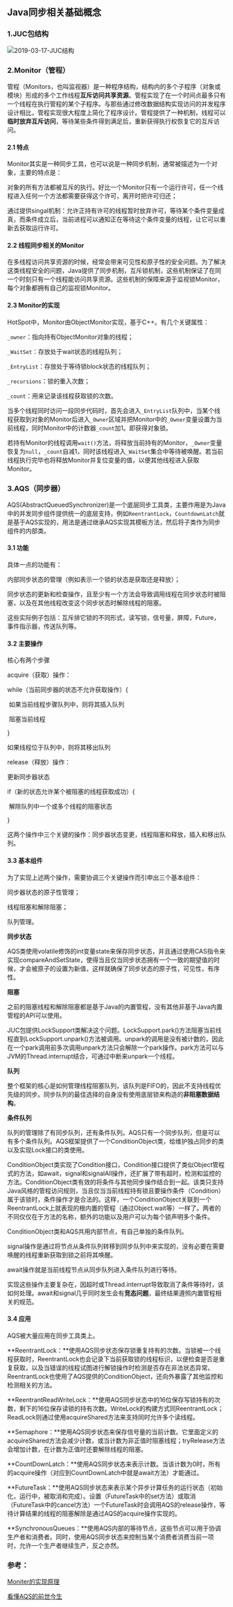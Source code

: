 ## Java同步相关基础概念

### 1.JUC包结构

![2019-03-17-JUC结构]({{site.url}}/images/2019-03-17-JUC结构.png)

### 2.Monitor（管程）

管程（Monitors，也叫监视器）是一种程序结构，结构内的多个子程序（对象或模块）形成的多个工作线程**互斥访问共享资源**。管程实现了在一个时间点最多只有一个线程在执行管程的某个子程序。与那些通过修改数据结构实现访问的并发程序设计相比，管程实现很大程度上简化了程序设计。管程提供了一种机制，线程可以**临时放弃互斥访问**，等待某些条件得到满足后，重新获得执行权恢复它的互斥访问。

#### 2.1 特点

Monitor其实是一种同步工具，也可以说是一种同步机制，通常被描述为一个对象，主要的特点是：

对象的所有方法都被互斥的执行。好比一个Monitor只有一个运行许可，任一个线程进入任何一个方法都需要获得这个许可，离开时把许可归还；

通过提供singal机制：允许正持有许可的线程暂时放弃许可，等待某个条件变量成真，而条件成立后，当前进程可以通知正在等待这个条件变量的线程，让它可以重新去获取运行许可。

#### 2.2 线程同步相关的Monitor

在多线程访问共享资源的时候，经常会带来可见性和原子性的安全问题。为了解决这类线程安全的问题，Java提供了同步机制，互斥锁机制，这些机制保证了在同一个时刻只有一个线程能访问共享资源。这些机制的保障来源于监视锁Monitor，每个对象都拥有自己的监视锁Monitor。

#### 2.3 Monitor的实现

HotSpot中，Monitor由ObjectMonitor实现，基于C++。有几个关键属性：

`_owner`：指向持有ObjectMonitor对象的线程；

`_WaitSet`：存放处于wait状态的线程队列；

`_EntryList`：存放处于等待锁block状态的线程队列；

`_recursions`：锁的重入次数；

`_count`：用来记录该线程获取锁的次数。

当多个线程同时访问一段同步代码时，首先会进入`_EntryList`队列中，当某个线程获取到对象的Monitor后进入`_Owner`区域并把Monitor中的`_Owner`变量设置为当前线程，同时Monitor中的计数器`_count`加1。即获得对象锁。

若持有Monitor的线程调用`wait()`方法，将释放当前持有的Monitor，`_Owner`变量恢复为`null`，`_count`自减1，同时该线程进入`_WaitSet`集合中等待被唤醒。若当前线程执行完毕也将释放Monitor并复位变量的值，以便其他线程进入获取Monitor。

### 3.AQS（同步器）

AQS(AbstractQueuedSynchronizer)是一个底层同步工具类，主要作用是为Java中的并发同步组件提供统一的底层支持，例如`ReentrantLock`，`CountdownLatch`就是基于AQS实现的，用法是通过继承AQS实现其模板方法，然后将子类作为同步组件的内部类。

#### 3.1 功能

具体一点的功能有：

内部同步状态的管理（例如表示一个锁的状态是获取还是释放）；

同步状态的更新和检查操作，且至少有一个方法会导致调用线程在同步状态时被阻塞，以及在其他线程改变这个同步状态时解除线程的阻塞。

这些实际例子包括：互斥排它锁的不同形式，读写锁，信号量，屏障，Future，事件指示器，传送队列等。

#### 3.2 主要操作

核心有两个步骤

acquire（获取）操作：

while（当前同步器的状态不允许获取操作）{

​    如果当前线程步骤队列中，则将其插入队列

​    阻塞当前线程

}

如果线程位于队列中，则将其移出队列

release（释放）操作：

更新同步器状态

if（新的状态允许某个被阻塞的线程获取成功）{

​    解除队列中一个或多个线程的阻塞状态

}

这两个操作中三个关键的操作：同步器状态变更，线程阻塞和释放，插入和移出队列。

#### 3.3 基本组件

为了实现上述两个操作，需要协调三个关键操作而引申出三个基本组件：

同步器状态的原子性管理；

线程阻塞和解除阻塞；

队列管理。

**同步状态**

AQS类使用volatile修饰的int变量state来保存同步状态，并且通过使用CAS指令来实现compareAndSetState，使得当且仅当同步状态拥有一个一致的期望值的时候，才会被原子的设置为新值，这样就确保了同步状态的原子性，可见性，有序性。

**阻塞**

之前的阻塞线程和解除阻塞都是基于Java的内置管程，没有其他非基于Java内置管程的API可以使用。

JUC包提供LockSupport类解决这个问题。LockSupport.park()方法阻塞当前线程直到LockSupport.unpark()方法被调用。unpark的调用是没有被计数的，因此在一个park调用前多次调用unpark方法只会解除一个park操作。park方法可以与JVM的Thread.interrupt结合，可通过中断来unpark一个线程。

**队列**

整个框架的核心是如何管理线程阻塞队列，该队列是FIFO的，因此不支持线程优先级的同步。同步队列的最佳选择的自身没有使用底层锁来构造的**非阻塞数据结构**。

**条件队列**

队列的管理除了有同步队列，还有条件队列。AQS只有一个同步队列，但是可以有多个条件队列。AQS框架提供了一个ConditionObject类，给维护独占同步的类以及实现Lock接口的类使用。

ConditionObject类实现了Condition接口，Condition接口提供了类似Object管程式的方法，如await，signal和signalAll操作，还扩展了带有超时，检测和监控的方法。ConditionObject类有效的将条件与其他同步操作结合到一起。该类只支持Java风格的管程访问规则，当且仅当当前线程持有锁且要操作条件（Condition）属于该锁时，条件操作才是合法的。这样，一个ConditionObject关联到一个ReentrantLock上就表现的根内置的管程（通过Object.wait等）一样了。两者的不同仅仅在于方法的名称，额外的功能以及用户可以为每个锁声明多个条件。

ConditionObject类和AQS共用内部节点，有自己单独的条件队列。

signal操作是通过将节点从条件队列转移到同步队列中来实现的，没有必要在需要唤醒的线程重新获取到锁之前将其唤醒。

await操作就是当前线程节点从同步队列进入条件队列进行等待。

实现这些操作主要复杂在，因超时或Thread.interrupt导致取消了条件等待时，该如何处理。await和signal几乎同时发生会有**竞态问题**，最终结果遵照内置管程相关的规范。

#### 3.4 应用

AQS被大量应用在同步工具类上。

**ReentrantLock：**使用AQS同步状态保存锁重复持有的次数。当锁被一个线程获取时，ReentrantLock也会记录下当前获取锁的线程标识，以便检查是否是重复获取，以及当错误的线程试图进行解锁操作时检测是否存在非法状态异常。ReentrantLock也使用了AQS提供的ConditionObject，还向外暴露了其他监控和检测相关的方法。

**ReentrantReadWriteLock：**使用AQS同步状态中的16位保存写锁持有的次数，剩下的16位保存读锁的持有次数。WriteLock的构建方式同ReentrantLock；ReadLock则通过使用acquireShared方法来支持同时允许多个读线程。

**Semaphore：**使用AQS同步状态来保存信号量的当前计数。它里面定义的acquireShared方法会减少计数，或当计数为非正值时阻塞线程；tryRelease方法会增加计数，在计数为正值时还要解除线程的阻塞。

**CountDownLatch：**使用AQS同步状态来表示计数。当该计数为0时，所有的acquire操作（对应到CountDownLatch中就是await方法）才能通过。

**FutureTask：**使用AQS同步状态来表示某个异步计算任务的运行状态（初始化，运行中，被取消和完成）。设置（FutureTask中的set方法）或取消（FutureTask中的cancel方法）一个FutureTask时会调用AQS的release操作，等待计算结果的线程的阻塞解除是通过AQS的acquire操作实现的。

**SynchronousQueues：**使用AQS内部的等待节点，这些节点可以用于协调生产者和消费者。同时，使用AQS同步状态来控制当某个消费者消费当前一项时，允许一个生产者继续生产，反之亦然。

### 参考：

[Moniter的实现原理](https://www.hollischuang.com/archives/2030)

[看懂AQS的前世今生](https://www.cnblogs.com/iou123lg/p/9464385.html)